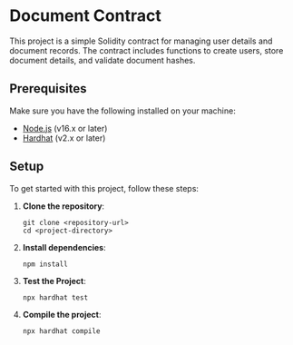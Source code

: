 # Document Contract

This project is a simple Solidity contract for managing user details and document records. The contract includes functions to create users, store document details, and validate document hashes.

## Prerequisites

Make sure you have the following installed on your machine:

- [Node.js](https://nodejs.org/) (v16.x or later)
- [Hardhat](https://hardhat.org/) (v2.x or later)

## Setup

To get started with this project, follow these steps:

1. **Clone the repository**:

   ```shell
   git clone <repository-url>
   cd <project-directory>
   ```
2. **Install dependencies**:

    ```shell
   npm install
   ```
3. **Test the Project**:

    ```shell
    npx hardhat test
    ```
 
4. **Compile the project**:
    ```shell
    npx hardhat compile
    ```